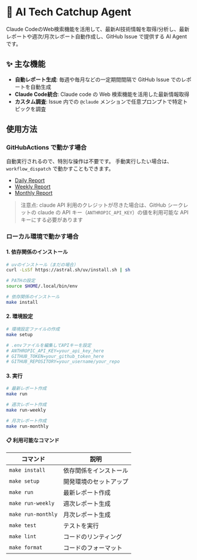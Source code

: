 # 🤖 AI Tech Catchup Agent

Claude CodeのWeb検索機能を活用して、最新AI技術情報を取得/分析し、最新レポートや週次/月次レポート自動作成し、GitHub Issue で提供する AI Agent です。

## ✨ 主な機能

- **自動レポート生成**: 毎週や毎月などの一定期間間隔で GitHub Issue でのレポートを自動生成
- **Claude Code統合**: Claude code の Web 検索機能を活用した最新情報取得
- **カスタム調査**: Issue 内での `@claude` メンションで任意プロンプトで特定トピックを調査

## 使用方法

### GitHubActions で動かす場合

自動実行されるので、特別な操作は不要です。
手動実行したい場合は、`workflow_dispatch` で動かすこともできます。

- [Daily Report](https://github.com/Yagami360/ai-tech-catchup-agent/actions/workflows/daily-report.yml)
- [Weekly Report](https://github.com/Yagami360/ai-tech-catchup-agent/actions/workflows/weekly-report.yml)
- [Monthly Report](https://github.com/Yagami360/ai-tech-catchup-agent/actions/workflows/monthly-report.yml)

> 注意点: claude API 利用のクレジットが尽きた場合は、GitHub シークレットの claude の API キー（`ANTHROPIC_API_KEY`）の値を利用可能な API キーにする必要があります

### ローカル環境で動かす場合

#### 1. 依存関係のインストール

```bash
# uvのインストール（まだの場合）
curl -LsSf https://astral.sh/uv/install.sh | sh

# PATHの設定
source $HOME/.local/bin/env

# 依存関係のインストール
make install
```

#### 2. 環境設定

```bash
# 環境設定ファイルの作成
make setup

# .envファイルを編集してAPIキーを設定
# ANTHROPIC_API_KEY=your_api_key_here
# GITHUB_TOKEN=your_github_token_here
# GITHUB_REPOSITORY=your_username/your_repo
```

#### 3. 実行

```bash
# 最新レポート作成
make run

# 週次レポート作成
make run-weekly

# 月次レポート作成
make run-monthly
```

#### 📋 利用可能なコマンド

| コマンド | 説明 |
|---------|------|
| `make install` | 依存関係をインストール |
| `make setup` | 開発環境のセットアップ |
| `make run` | 最新レポート作成 |
| `make run-weekly` | 週次レポート生成 |
| `make run-monthly` | 月次レポート生成 |
| `make test` | テストを実行 |
| `make lint` | コードのリンティング |
| `make format` | コードのフォーマット |
